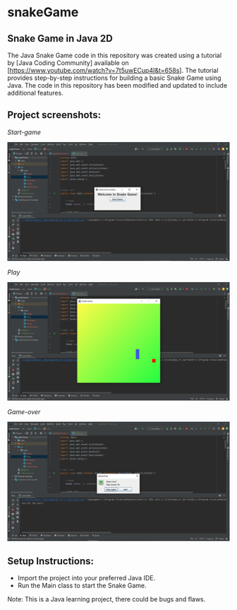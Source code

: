 # snakeGame

## Snake Game in Java 2D

The Java Snake Game code in this repository was created using a tutorial by [Java Coding Community] available on [https://www.youtube.com/watch?v=7t5uwECup4I&t=658s]. 
The tutorial provides step-by-step instructions for building a basic Snake Game using Java.
The code in this repository has been modified and updated to include additional features.

## Project screenshots:

*Start-game*
<div>
  <img src="images/start-game.png" alt="Screenshot of Snake game start window" width="600" style="display: inline-block;">
 </div>
 
 *Play*
<div>
  <img src="images/snake-game.png" alt="Screenshot of Snake game play window" width="600" style="display: inline-block;">
</div>

 *Game-over*
<div>
  <img src="images/game-over.png" alt="Screenshot of Snake game - game over window" width="600" style="display: inline-block;">
</div>

## Setup Instructions:

* Import the project into your preferred Java IDE.
* Run the Main class to start the Snake Game.


Note: This is a Java learning project, there could be bugs and flaws.
